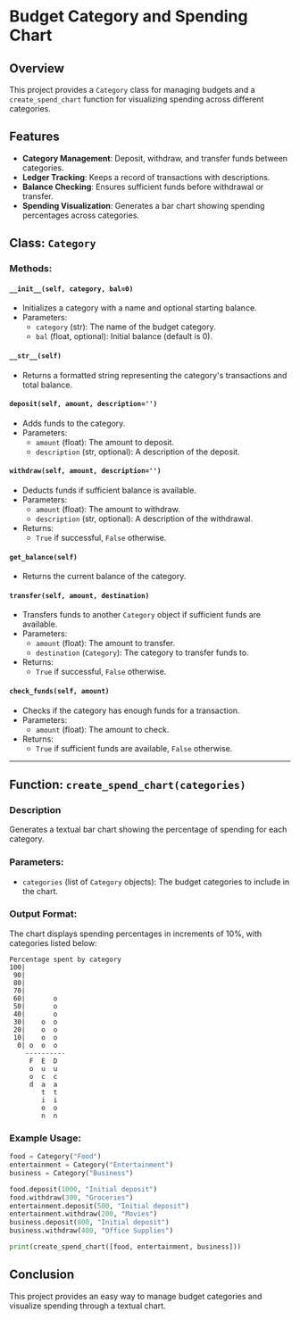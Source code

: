 # Budget Category and Spending Chart

## Overview
This project provides a `Category` class for managing budgets and a `create_spend_chart` function for visualizing spending across different categories.

## Features
- **Category Management**: Deposit, withdraw, and transfer funds between categories.
- **Ledger Tracking**: Keeps a record of transactions with descriptions.
- **Balance Checking**: Ensures sufficient funds before withdrawal or transfer.
- **Spending Visualization**: Generates a bar chart showing spending percentages across categories.

## Class: `Category`
### Methods:

#### `__init__(self, category, bal=0)`
- Initializes a category with a name and optional starting balance.
- Parameters:
  - `category` (str): The name of the budget category.
  - `bal` (float, optional): Initial balance (default is 0).

#### `__str__(self)`
- Returns a formatted string representing the category's transactions and total balance.

#### `deposit(self, amount, description='')`
- Adds funds to the category.
- Parameters:
  - `amount` (float): The amount to deposit.
  - `description` (str, optional): A description of the deposit.

#### `withdraw(self, amount, description='')`
- Deducts funds if sufficient balance is available.
- Parameters:
  - `amount` (float): The amount to withdraw.
  - `description` (str, optional): A description of the withdrawal.
- Returns:
  - `True` if successful, `False` otherwise.

#### `get_balance(self)`
- Returns the current balance of the category.

#### `transfer(self, amount, destination)`
- Transfers funds to another `Category` object if sufficient funds are available.
- Parameters:
  - `amount` (float): The amount to transfer.
  - `destination` (`Category`): The category to transfer funds to.
- Returns:
  - `True` if successful, `False` otherwise.

#### `check_funds(self, amount)`
- Checks if the category has enough funds for a transaction.
- Parameters:
  - `amount` (float): The amount to check.
- Returns:
  - `True` if sufficient funds are available, `False` otherwise.

---

## Function: `create_spend_chart(categories)`
### Description
Generates a textual bar chart showing the percentage of spending for each category.

### Parameters:
- `categories` (list of `Category` objects): The budget categories to include in the chart.

### Output Format:
The chart displays spending percentages in increments of 10%, with categories listed below:
```
Percentage spent by category
100|          
 90|          
 80|          
 70|          
 60|       o  
 50|       o  
 40|       o  
 30|    o  o  
 20|    o  o  
 10|    o  o  
  0| o  o  o  
    ----------
     F  E  D  
     o  u  u  
     o  c  c  
     d  a  a  
        t  t  
        i  i  
        o  o  
        n  n  
```

### Example Usage:
```python
food = Category("Food")
entertainment = Category("Entertainment")
business = Category("Business")

food.deposit(1000, "Initial deposit")
food.withdraw(300, "Groceries")
entertainment.deposit(500, "Initial deposit")
entertainment.withdraw(200, "Movies")
business.deposit(800, "Initial deposit")
business.withdraw(400, "Office Supplies")

print(create_spend_chart([food, entertainment, business]))
```

## Conclusion
This project provides an easy way to manage budget categories and visualize spending through a textual chart.

